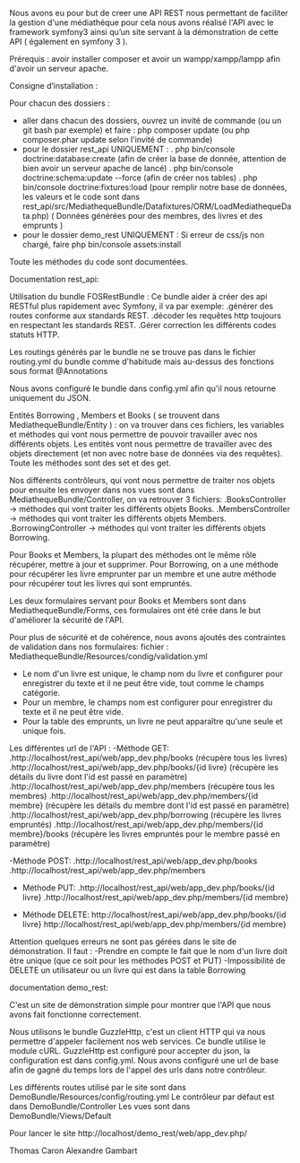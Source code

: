 Nous avons eu pour but de creer une API REST nous permettant de faciliter la gestion d'une médiathéque pour cela nous avons réalisé l'API avec le framework symfony3 ainsi qu’un site servant à la démonstration de cette API ( également en symfony 3 ).

Prérequis :
avoir installer composer et avoir un wampp/xampp/lampp afin d'avoir un serveur apache.

Consigne d’installation :

Pour chacun des dossiers :

- aller dans chacun des dossiers, ouvrez un invité de commande (ou un git bash par exemple) et faire : php composer update (ou php composer.phar update selon l'invité de commande)
- pour le dossier rest_api UNIQUEMENT : 
. php bin/console doctrine:database:create (afin de créer la base de donnée, attention de bien avoir un serveur apache de lancé)
. php bin/console doctrine:schema:update --force (afin de créer nos tables)
. php bin/console doctrine:fixtures:load (pour remplir notre base de données, les valeurs et le code sont dans rest_api/src/MediathequeBundle/Datafixtures/ORM/LoadMediathequeData.php)
( Données générées pour des membres, des livres et des emprunts )
- pour le dossier demo_rest UNIQUEMENT :
Si erreur de css/js non chargé, faire php bin/console assets:install 


Toute les méthodes du code sont documentées.


Documentation rest_api:

Utilisation du bundle FOSRestBundle : Ce bundle aider à créer des api RESTful plus rapidement avec Symfony, il va par exemple:
.générer des routes conforme aux standards REST.
.décoder les requêtes http toujours en respectant les standards REST.
.Gérer correction les différents codes statuts HTTP. 

Les routings générés par le bundle ne se trouve pas dans le fichier routing.yml du bundle comme d'habitude mais au-dessus des fonctions sous format @Annotations

Nous avons configuré le bundle dans config.yml afin qu'il nous retourne uniquement du JSON.

Entités Borrowing , Members et Books ( se trouvent dans MediathequeBundle/Entity ) : on va trouver dans ces fichiers, les variables et méthodes qui vont nous permettre de pouvoir travailler avec nos différents objets.
Les entités vont nous permettre de travailler avec des objets directement (et non avec notre base de données via des requêtes). Toute les méthodes sont des set et des get.
 
Nos différents contrôleurs, qui vont nous permettre de traiter nos objets pour ensuite les envoyer dans nos vues sont dans MediathequeBundle/Controller, on va retrouver 3 fichiers:
.BooksController -> méthodes qui vont traiter les différents objets Books.
.MembersController -> méthodes qui vont traiter les différents objets Members.
.BorrowingController -> méthodes qui vont traiter les différents objets Borrowing.

Pour Books et Members, la plupart des méthodes ont le même rôle récupérer, mettre à jour et supprimer.
Pour Borrowing, on a une méthode pour récupérer les livre emprunter par un membre et une autre méthode pour récupérer tout les livres qui sont empruntés.

Les deux formulaires servant pour Books et Members sont dans MediathequeBundle/Forms, ces formulaires ont été crée dans le but d'améliorer la sécurité de l'API.

Pour plus de sécurité et de cohérence, nous avons ajoutés des contraintes de validation dans nos formulaires:
fichier : MediathequeBundle/Resources/condig/validation.yml
- Le nom d'un livre est unique, le champ nom du livre et configurer pour enregistrer du texte et il ne peut être vide, tout comme le champs catégorie.
- Pour un membre, le champs nom est configurer pour enregistrer du texte et il ne peut être vide.
- Pour la table des emprunts, un livre ne peut apparaître qu'une seule et unique fois.

Les différentes url de l'API :
-Méthode GET:
.http://localhost/rest_api/web/app_dev.php/books  (récupère tous les livres)
.http://localhost/rest_api/web/app_dev.php/books/{id livre} (récupère les détails du livre dont l'id est passé en paramètre)
.http://localhost/rest_api/web/app_dev.php/members (récupère tous les membres)
.http://localhost/rest_api/web/app_dev.php/members/{id membre} (récupère les détails du membre dont l'id est passé en paramètre)
.http://localhost/rest_api/web/app_dev.php/borrowing (récupère les livres empruntés)
.http://localhost/rest_api/web/app_dev.php/members/{id membre}/books (récupère les livres empruntés pour le membre passé en paramètre)

-Méthode POST:
.http://localhost/rest_api/web/app_dev.php/books
.http://localhost/rest_api/web/app_dev.php/members

- Méthode PUT:
.http://localhost/rest_api/web/app_dev.php/books/{id livre}
.http://localhost/rest_api/web/app_dev.php/members/{id membre}

- Méthode DELETE:
http://localhost/rest_api/web/app_dev.php/books/{id livre}
http://localhost/rest_api/web/app_dev.php/members/{id membre}

Attention quelques erreurs ne sont pas gérées dans le site de démonstration. Il faut :
-Prendre en compte le fait que le nom d'un livre doit être unique (que ce soit pour les méthodes POST et PUT)
-Impossibilité de DELETE un utilisateur ou un livre qui est dans la table Borrowing 

documentation demo_rest:

C'est un site de démonstration simple pour montrer que l'API que nous avons fait fonctionne correctement.

Nous utilisons le bundle GuzzleHttp, c'est un client HTTP qui va nous permettre d'appeler facilement nos web services. Ce bundle utilise le module cURL.
GuzzleHttp est configuré pour accepter du json, la configuration est dans config.yml. Nous avons configuré une url de base afin de gagné du temps lors de l'appel des urls dans notre contrôleur.

Les différents routes utilisé par le site sont dans DemoBundle/Resources/config/routing.yml
Le contrôleur par défaut est dans DemoBundle/Controller 
Les vues sont dans DemoBundle/Views/Default

Pour lancer le site http://localhost/demo_rest/web/app_dev.php/

Thomas Caron
Alexandre Gambart


